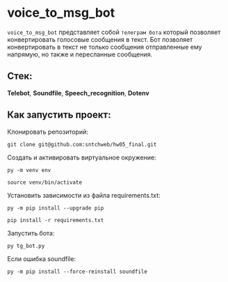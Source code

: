 # voice_to_msg_bot

`voice_to_msg_bot` представляет собой `телеграм бота` который позволяет конвертировать голосовые сообщения в текст.
Бот позволяет конвертировать в текст не только сообщения отправленные ему напрямую, но также и пересланные сообщения.

## Стек:

**Telebot**, **Soundfile**, **Speech_recognition**, **Dotenv**

## Как запустить проект:
Клонировать репозиторий:
```
git clone git@github.com:sntchweb/hw05_final.git
```
Cоздать и активировать виртуальное окружение:
```
py -m venv env
```
```
source venv/bin/activate
```
Установить зависимости из файла requirements.txt:
```
py -m pip install --upgrade pip
```
```
pip install -r requirements.txt
```
Запустить бота:
```
py tg_bot.py
```
Если ошибка soundfile:
```
py -m pip install --force-reinstall soundfile
```
